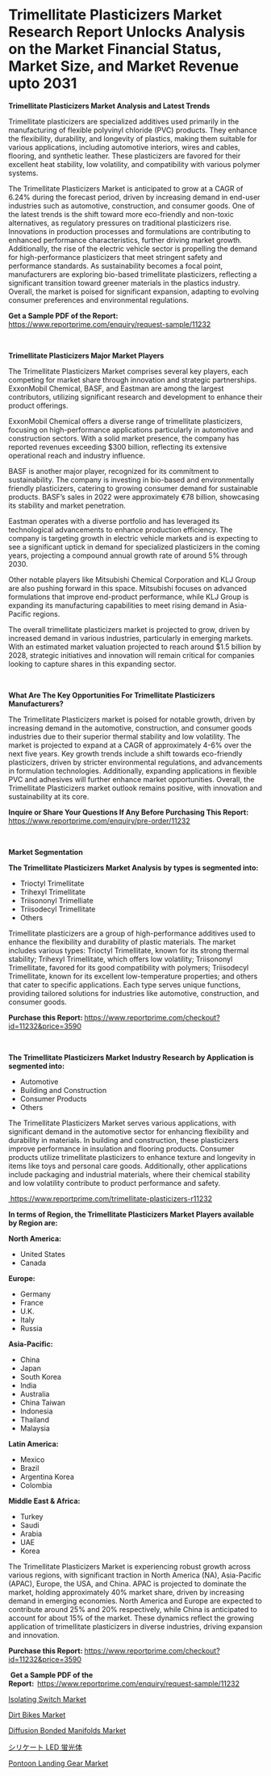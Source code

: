 <p><h1>Trimellitate Plasticizers Market Research Report Unlocks Analysis on the Market Financial Status, Market Size, and Market Revenue upto 2031</h1></p><p><strong>Trimellitate Plasticizers Market Analysis and Latest Trends</strong></p>
<p><p>Trimellitate plasticizers are specialized additives used primarily in the manufacturing of flexible polyvinyl chloride (PVC) products. They enhance the flexibility, durability, and longevity of plastics, making them suitable for various applications, including automotive interiors, wires and cables, flooring, and synthetic leather. These plasticizers are favored for their excellent heat stability, low volatility, and compatibility with various polymer systems.</p><p>The Trimellitate Plasticizers Market is anticipated to grow at a CAGR of 6.24% during the forecast period, driven by increasing demand in end-user industries such as automotive, construction, and consumer goods. One of the latest trends is the shift toward more eco-friendly and non-toxic alternatives, as regulatory pressures on traditional plasticizers rise. Innovations in production processes and formulations are contributing to enhanced performance characteristics, further driving market growth. Additionally, the rise of the electric vehicle sector is propelling the demand for high-performance plasticizers that meet stringent safety and performance standards. As sustainability becomes a focal point, manufacturers are exploring bio-based trimellitate plasticizers, reflecting a significant transition toward greener materials in the plastics industry. Overall, the market is poised for significant expansion, adapting to evolving consumer preferences and environmental regulations.</p></p>
<p><strong>Get a Sample PDF of the Report:&nbsp;</strong> <a href="https://www.reportprime.com/enquiry/request-sample/11232">https://www.reportprime.com/enquiry/request-sample/11232</a></p>
<p>&nbsp;</p>
<p><strong>Trimellitate Plasticizers Major Market Players</strong></p>
<p><p>The Trimellitate Plasticizers Market comprises several key players, each competing for market share through innovation and strategic partnerships. ExxonMobil Chemical, BASF, and Eastman are among the largest contributors, utilizing significant research and development to enhance their product offerings. </p><p>ExxonMobil Chemical offers a diverse range of trimellitate plasticizers, focusing on high-performance applications particularly in automotive and construction sectors. With a solid market presence, the company has reported revenues exceeding $300 billion, reflecting its extensive operational reach and industry influence. </p><p>BASF is another major player, recognized for its commitment to sustainability. The company is investing in bio-based and environmentally friendly plasticizers, catering to growing consumer demand for sustainable products. BASF’s sales in 2022 were approximately €78 billion, showcasing its stability and market penetration.</p><p>Eastman operates with a diverse portfolio and has leveraged its technological advancements to enhance production efficiency. The company is targeting growth in electric vehicle markets and is expecting to see a significant uptick in demand for specialized plasticizers in the coming years, projecting a compound annual growth rate of around 5% through 2030.</p><p>Other notable players like Mitsubishi Chemical Corporation and KLJ Group are also pushing forward in this space. Mitsubishi focuses on advanced formulations that improve end-product performance, while KLJ Group is expanding its manufacturing capabilities to meet rising demand in Asia-Pacific regions.</p><p>The overall trimellitate plasticizers market is projected to grow, driven by increased demand in various industries, particularly in emerging markets. With an estimated market valuation projected to reach around $1.5 billion by 2028, strategic initiatives and innovation will remain critical for companies looking to capture shares in this expanding sector.</p></p>
<p>&nbsp;</p>
<p><strong>What Are The Key Opportunities For Trimellitate Plasticizers Manufacturers?</strong></p>
<p><p>The Trimellitate Plasticizers market is poised for notable growth, driven by increasing demand in the automotive, construction, and consumer goods industries due to their superior thermal stability and low volatility. The market is projected to expand at a CAGR of approximately 4-6% over the next five years. Key growth trends include a shift towards eco-friendly plasticizers, driven by stricter environmental regulations, and advancements in formulation technologies. Additionally, expanding applications in flexible PVC and adhesives will further enhance market opportunities. Overall, the Trimellitate Plasticizers market outlook remains positive, with innovation and sustainability at its core.</p></p>
<p><strong>Inquire or Share Your Questions If Any Before Purchasing This Report:</strong> <a href="https://www.reportprime.com/enquiry/pre-order/11232">https://www.reportprime.com/enquiry/pre-order/11232</a></p>
<p>&nbsp;</p>
<p><strong>Market Segmentation</strong></p>
<p><strong>The Trimellitate Plasticizers Market Analysis by types is segmented into:</strong></p>
<p><ul><li>Trioctyl Trimellitate</li><li>Trihexyl Trimellitate</li><li>Triisononyl Trimelliate</li><li>Triisodecyl Trimellitate</li><li>Others</li></ul></p>
<p><p>Trimellitate plasticizers are a group of high-performance additives used to enhance the flexibility and durability of plastic materials. The market includes various types: Trioctyl Trimellitate, known for its strong thermal stability; Trihexyl Trimellitate, which offers low volatility; Triisononyl Trimellitate, favored for its good compatibility with polymers; Triisodecyl Trimellitate, known for its excellent low-temperature properties; and others that cater to specific applications. Each type serves unique functions, providing tailored solutions for industries like automotive, construction, and consumer goods.</p></p>
<p><strong>Purchase this Report:&nbsp;</strong><a href="https://www.reportprime.com/checkout?id=11232&price=3590">https://www.reportprime.com/checkout?id=11232&price=3590</a></p>
<p>&nbsp;</p>
<p><strong>The Trimellitate Plasticizers Market Industry Research by Application is segmented into:</strong></p>
<p><ul><li>Automotive</li><li>Building and Construction</li><li>Consumer Products</li><li>Others</li></ul></p>
<p><p>The Trimellitate Plasticizers Market serves various applications, with significant demand in the automotive sector for enhancing flexibility and durability in materials. In building and construction, these plasticizers improve performance in insulation and flooring products. Consumer products utilize trimellitate plasticizers to enhance texture and longevity in items like toys and personal care goods. Additionally, other applications include packaging and industrial materials, where their chemical stability and low volatility contribute to product performance and safety.</p></p>
<p><a href="https://www.reportprime.com/trimellitate-plasticizers-r11232">&nbsp;https://www.reportprime.com/trimellitate-plasticizers-r11232</a></p>
<p><strong>In terms of Region, the Trimellitate Plasticizers Market Players available by Region are:</strong></p>
<p>
    <p> <strong> North America: </strong>
        <ul>
            <li>United States</li>
            <li>Canada</li>
        </ul>
        </p> 
    <p> <strong> Europe: </strong>
        <ul>
            <li>Germany</li>
            <li>France</li>
            <li>U.K.</li>
            <li>Italy</li>
            <li>Russia</li>
        </ul>
        </p> 
    <p> <strong> Asia-Pacific: </strong>
        <ul>
            <li>China</li>
            <li>Japan</li>
            <li>South Korea</li>
            <li>India</li>
            <li>Australia</li>
            <li>China Taiwan</li>
            <li>Indonesia</li>
            <li>Thailand</li>
            <li>Malaysia</li>
        </ul>
        </p> 
    <p> <strong> Latin America: </strong>
        <ul>
            <li>Mexico</li>
            <li>Brazil</li>
            <li>Argentina Korea</li>
            <li>Colombia</li>
        </ul>
        </p> 
    <p> <strong> Middle East & Africa: </strong>
        <ul>
            <li>Turkey</li>
            <li>Saudi</li>
            <li>Arabia</li>
            <li>UAE</li>
            <li>Korea</li>
        </ul>
    </p>
    </p>
<p><p>The Trimellitate Plasticizers Market is experiencing robust growth across various regions, with significant traction in North America (NA), Asia-Pacific (APAC), Europe, the USA, and China. APAC is projected to dominate the market, holding approximately 40% market share, driven by increasing demand in emerging economies. North America and Europe are expected to contribute around 25% and 20% respectively, while China is anticipated to account for about 15% of the market. These dynamics reflect the growing application of trimellitate plasticizers in diverse industries, driving expansion and innovation.</p></p>
<p><strong>Purchase this Report: </strong><a href="https://www.reportprime.com/checkout?id=11232&price=3590">https://www.reportprime.com/checkout?id=11232&price=3590</a></p>
<p>&nbsp;<strong>Get a Sample PDF of the Report:&nbsp;&nbsp;</strong><a href="https://www.reportprime.com/enquiry/request-sample/11232">https://www.reportprime.com/enquiry/request-sample/11232</a></p>
<p><strong></strong></p>
<p><p><a href="https://medium.com/@jacobpayne74/driving-market-forces-in-the-isolating-switch-market-market-trends-and-future-forecasts-till-2031-9aecd1f4eef5">Isolating Switch Market</a></p><p><a href="https://issuu.com/reportprime-2/docs/dirt-bikes-market-size-2030.pptx_fcf19d0c6ed4f3">Dirt Bikes Market</a></p><p><a href="https://issuu.com/reportprime-2/docs/diffusion-bonded-manifolds-market-s_8754f773ba2241">Diffusion Bonded Manifolds Market</a></p><p><a href="https://medium.com/@lenorakris2023/silicate-led-phosphor-market-%E3%81%AE%E3%82%B0%E3%83%AD%E3%83%BC%E3%83%90%E3%83%AB%E5%B8%82%E5%A0%B4%E6%A6%82%E8%A6%81%E3%81%AF-%E4%B8%96%E7%95%8C%E3%81%8A%E3%82%88%E3%81%B3%E4%B8%BB%E8%A6%81%E5%B8%82%E5%A0%B4%E3%81%AB%E3%81%8A%E3%81%91%E3%82%8B%E6%A5%AD%E7%95%8C%E3%81%AB%E5%BD%B1%E9%9F%BF%E3%82%92%E4%B8%8E%E3%81%88%E3%82%8B%E4%B8%BB%E8%A6%81%E3%81%AA%E3%83%88%E3%83%AC%E3%83%B3%E3%83%89%E3%81%AB%E3%81%A4%E3%81%84%E3%81%A6-%E7%8B%AC%E8%87%AA%E3%81%AE%E8%A6%96%E7%82%B9%E3%82%92%E6%8F%90%E4%BE%9B%E3%81%97%E3%81%BE%E3%81%99-3e4fdd86a321">シリケート LED 蛍光体</a></p><p><a href="https://www.linkedin.com/pulse/how-pontoon-landing-gear-market-changing-from-2024-2031-indicurator-gqbge?trackingId=JMgrLa07R2mTJcnrIbr5Kw%3D%3D">Pontoon Landing Gear Market</a></p></p>